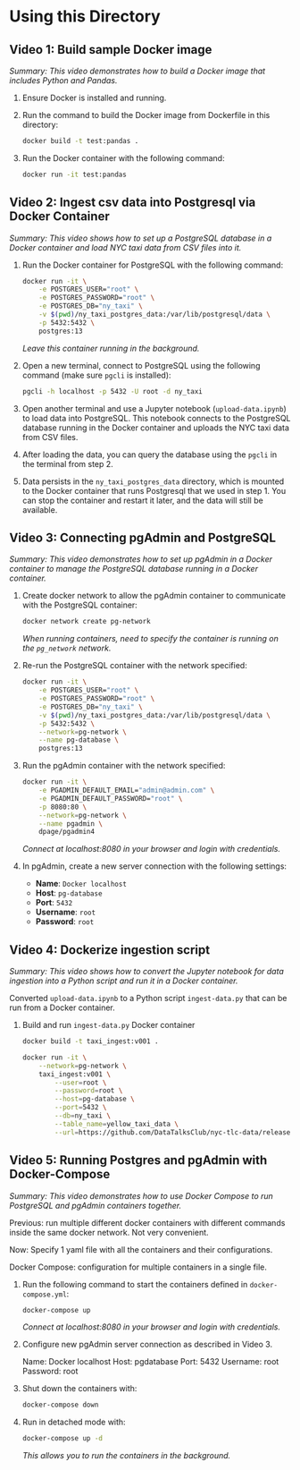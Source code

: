 # Using this Directory

## Video 1: Build sample Docker image

*Summary: This video demonstrates how to build a Docker image that includes Python and Pandas.*

1. Ensure Docker is installed and running.
2. Run the command to build the Docker image from Dockerfile in this directory:

    ```bash
    docker build -t test:pandas .
    ```

3. Run the Docker container with the following command:

    ```bash
    docker run -it test:pandas
    ```

## Video 2: Ingest csv data into Postgresql via Docker Container

*Summary: This video shows how to set up a PostgreSQL database in a Docker container and load NYC taxi data from CSV files into it.*

1. Run the Docker container for PostgreSQL with the following command:

    ```bash
    docker run -it \
        -e POSTGRES_USER="root" \
        -e POSTGRES_PASSWORD="root" \
        -e POSTGRES_DB="ny_taxi" \
        -v $(pwd)/ny_taxi_postgres_data:/var/lib/postgresql/data \
        -p 5432:5432 \
        postgres:13
    ```

    *Leave this container running in the background.*

2. Open a new terminal, connect to PostgreSQL using the following command (make sure `pgcli` is installed):

    ```bash
    pgcli -h localhost -p 5432 -U root -d ny_taxi
    ```

3. Open another terminal and use a Jupyter notebook (`upload-data.ipynb`) to load data into PostgreSQL. This notebook connects to the PostgreSQL database running in the Docker container and uploads the NYC taxi data from CSV files.

4. After loading the data, you can query the database using the `pgcli` in the terminal from step 2.

5. Data persists in the `ny_taxi_postgres_data` directory, which is mounted to the Docker container that runs Postgresql that we used in step 1. You can stop the container and restart it later, and the data will still be available.

## Video 3: Connecting pgAdmin and PostgreSQL

*Summary: This video demonstrates how to set up pgAdmin in a Docker container to manage the PostgreSQL database running in a Docker container.*

1. Create docker network to allow the pgAdmin container to communicate with the PostgreSQL container:

    ```bash
    docker network create pg-network
    ```

    *When running containers, need to specify the container is running on the `pg_network` network.*

2. Re-run the PostgreSQL container with the network specified:

    ```bash
    docker run -it \
        -e POSTGRES_USER="root" \
        -e POSTGRES_PASSWORD="root" \
        -e POSTGRES_DB="ny_taxi" \
        -v $(pwd)/ny_taxi_postgres_data:/var/lib/postgresql/data \
        -p 5432:5432 \
        --network=pg-network \
        --name pg-database \
        postgres:13
    ```

3. Run the pgAdmin container with the network specified:

    ```bash
    docker run -it \
        -e PGADMIN_DEFAULT_EMAIL="admin@admin.com" \
        -e PGADMIN_DEFAULT_PASSWORD="root" \
        -p 8080:80 \
        --network=pg-network \
        --name pgadmin \
        dpage/pgadmin4
    ```

    *Connect at localhost:8080 in your browser and login with credentials.*

4. In pgAdmin, create a new server connection with the following settings:

    - **Name**: `Docker localhost`
    - **Host**: `pg-database`
    - **Port**: `5432`
    - **Username**: `root`
    - **Password**: `root`

## Video 4: Dockerize ingestion script

*Summary: This video shows how to convert the Jupyter notebook for data ingestion into a Python script and run it in a Docker container.*

Converted `upload-data.ipynb` to a Python script `ingest-data.py` that can be run from a Docker container.

1. Build and run `ingest-data.py` Docker container

    ```bash
    docker build -t taxi_ingest:v001 .
    ```

    ```bash
    docker run -it \
        --network=pg-network \
        taxi_ingest:v001 \
            --user=root \
            --password=root \
            --host=pg-database \
            --port=5432 \
            --db=ny_taxi \
            --table_name=yellow_taxi_data \
            --url=https://github.com/DataTalksClub/nyc-tlc-data/releases/download/yellow/yellow_tripdata_2021-01.csv.gz
    ```

## Video 5: Running Postgres and pgAdmin with Docker-Compose

*Summary: This video demonstrates how to use Docker Compose to run PostgreSQL and pgAdmin containers together.*

Previous: run multiple different docker containers with different commands inside the same docker network. Not very convenient.

Now: Specify 1 yaml file with all the containers and their configurations.

Docker Compose: configuration for multiple containers in a single file.

1. Run the following command to start the containers defined in `docker-compose.yml`:

    ```bash
    docker-compose up
    ```

    *Connect at localhost:8080 in your browser and login with credentials.*

2. Configure new pgAdmin server connection as described in Video 3.

    Name: Docker localhost
    Host: pgdatabase
    Port: 5432
    Username: root
    Password: root

3. Shut down the containers with:

    ```bash
    docker-compose down
    ```

4. Run in detached mode with:

    ```bash
    docker-compose up -d
    ```

    *This allows you to run the containers in the background.*
